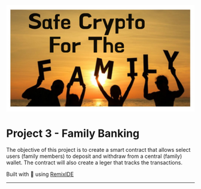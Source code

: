 ![readme](readme.png)

# Project 3 - Family Banking

The objective of this project is to create a smart contract that allows select users (family members) to deposit and withdraw from a central (family) wallet. The contract will also create a leger that tracks the transactions. 

Built with 💜 using [RemixIDE](https://remix.ethereum.org/#lang=en&optimize=false&runs=200&evmVersion=null&version=soljson-v0.8.18+commit.87f61d96.js)

---
